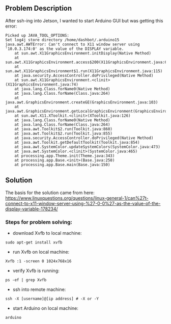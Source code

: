 ## Problem Description

After ssh-ing into Jetson, I wanted to start Arduino GUI but was getting this error:

```ssh
Picked up JAVA_TOOL_OPTIONS: 
Set log4j store directory /home/dashbot/.arduino15
java.awt.AWTError: Can't connect to X11 window server using '10.0.3.174:0' as the value of the DISPLAY variable.
	at sun.awt.X11GraphicsEnvironment.initDisplay(Native Method)
	at sun.awt.X11GraphicsEnvironment.access$200(X11GraphicsEnvironment.java:65)
	at sun.awt.X11GraphicsEnvironment$1.run(X11GraphicsEnvironment.java:115)
	at java.security.AccessController.doPrivileged(Native Method)
	at sun.awt.X11GraphicsEnvironment.<clinit>(X11GraphicsEnvironment.java:74)
	at java.lang.Class.forName0(Native Method)
	at java.lang.Class.forName(Class.java:264)
	at java.awt.GraphicsEnvironment.createGE(GraphicsEnvironment.java:103)
	at java.awt.GraphicsEnvironment.getLocalGraphicsEnvironment(GraphicsEnvironment.java:82)
	at sun.awt.X11.XToolkit.<clinit>(XToolkit.java:126)
	at java.lang.Class.forName0(Native Method)
	at java.lang.Class.forName(Class.java:264)
	at java.awt.Toolkit$2.run(Toolkit.java:860)
	at java.awt.Toolkit$2.run(Toolkit.java:855)
	at java.security.AccessController.doPrivileged(Native Method)
	at java.awt.Toolkit.getDefaultToolkit(Toolkit.java:854)
	at java.awt.SystemColor.updateSystemColors(SystemColor.java:473)
	at java.awt.SystemColor.<clinit>(SystemColor.java:465)
	at processing.app.Theme.init(Theme.java:343)
	at processing.app.Base.<init>(Base.java:250)
	at processing.app.Base.main(Base.java:150)
```
## Solution

The basis for the solution came from here: https://www.linuxquestions.org/questions/linux-general-1/can%27t-connect-to-x11-window-server-using-%27-0-0%27-as-the-value-of-the-display-variable-178234/

### Steps for problem solving:

- download Xvfb to local machine:
```ssh
sudo apt-get install xvfb
```
- run Xvfb on local machine:
```ssh
Xvfb :1 -screen 0 1024x768x16
```
- verify Xvfb is running:
```ssh
ps -ef | grep Xvfb
```
- ssh into remote machine:
```ssh
ssh -X [username]@[ip address] # -X or -Y
```
- start Arduino on local machine:
```ssh
arduino
```

